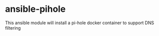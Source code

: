 # ansible-pihole

This ansible module will install a pi-hole docker container to support DNS filtering

